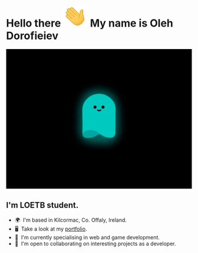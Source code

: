 # Hello there ![](/assets/images/wave.gif) My name is Oleh Dorofieiev
![](/assets/images/ghost.gif)
## I'm LOETB student.
- 🌍  I'm based in Kilcormac, Co. Offaly, Ireland.
- 🖥️  Take a look at my <a target="_blank" rel="noreferrer" href='https://temp.org'>portfolio</a>.
- 🧠  I'm currently specialising in web and game development.
- 🤝  I'm open to collaborating on interesting projects as a developer.
